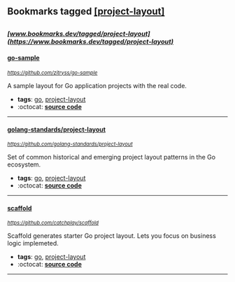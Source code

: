 ## Bookmarks tagged [[project-layout]](https://www.bookmarks.dev/search?q=[project-layout])

_<sup><sup>[www.bookmarks.dev/tagged/project-layout](https://www.bookmarks.dev/tagged/project-layout)</sup></sup>_
---
#### [go-sample](https://github.com/zitryss/go-sample)
_<sup>https://github.com/zitryss/go-sample</sup>_

A sample layout for Go application projects with the real code.
* **tags**: [go](../tagged/go.md), [project-layout](../tagged/project-layout.md)
* :octocat: **[source code](https://github.com/zitryss/go-sample)**
---
#### [golang-standards/project-layout](https://github.com/golang-standards/project-layout)
_<sup>https://github.com/golang-standards/project-layout</sup>_

Set of common historical and emerging project layout patterns in the Go ecosystem.
* **tags**: [go](../tagged/go.md), [project-layout](../tagged/project-layout.md)
* :octocat: **[source code](https://github.com/golang-standards/project-layout)**
---
#### [scaffold](https://github.com/catchplay/scaffold)
_<sup>https://github.com/catchplay/scaffold</sup>_

Scaffold generates starter Go project layout. Lets you focus on business logic implemeted.
* **tags**: [go](../tagged/go.md), [project-layout](../tagged/project-layout.md)
* :octocat: **[source code](https://github.com/catchplay/scaffold)**
---
